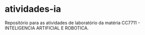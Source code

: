 # atividades-ia
 Repositório para as atividades de laboratório da matéria CC7711 - INTELIGENCIA ARTIFICIAL E ROBOTICA.
